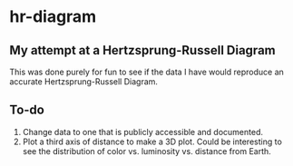 # hr-diagram

## My attempt at a Hertzsprung-Russell Diagram

This was done purely for fun to see if the data I have would reproduce an accurate Hertzsprung-Russell Diagram.

## To-do

1. Change data to one that is publicly accessible and documented.
2. Plot a third axis of distance to make a 3D plot. Could be interesting to see the distribution of color vs. luminosity vs. distance from Earth.